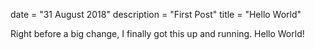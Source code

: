 date = "31 August 2018"
description = "First Post"
title = "Hello World"

Right before a big change, I finally got this up and running. Hello World!